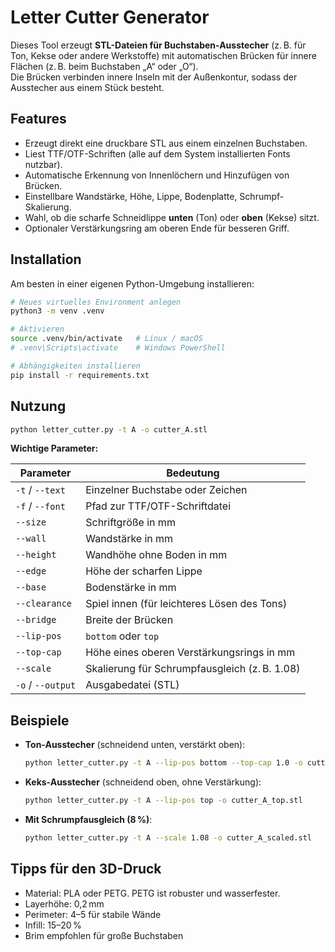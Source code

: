 # Letter Cutter Generator

Dieses Tool erzeugt **STL-Dateien für Buchstaben-Ausstecher** (z. B. für Ton, Kekse oder andere Werkstoffe) mit automatischen Brücken für innere Flächen (z. B. beim Buchstaben „A“ oder „O“).  
Die Brücken verbinden innere Inseln mit der Außenkontur, sodass der Ausstecher aus einem Stück besteht.

## Features

- Erzeugt direkt eine druckbare STL aus einem einzelnen Buchstaben.
- Liest TTF/OTF-Schriften (alle auf dem System installierten Fonts nutzbar).
- Automatische Erkennung von Innenlöchern und Hinzufügen von Brücken.
- Einstellbare Wandstärke, Höhe, Lippe, Bodenplatte, Schrumpf-Skalierung.
- Wahl, ob die scharfe Schneidlippe **unten** (Ton) oder **oben** (Kekse) sitzt.
- Optionaler Verstärkungsring am oberen Ende für besseren Griff.

## Installation

Am besten in einer eigenen Python-Umgebung installieren:

```bash
# Neues virtuelles Environment anlegen
python3 -m venv .venv

# Aktivieren
source .venv/bin/activate   # Linux / macOS
# .venv\Scripts\activate    # Windows PowerShell

# Abhängigkeiten installieren
pip install -r requirements.txt
```

## Nutzung

```bash
python letter_cutter.py -t A -o cutter_A.stl
```

**Wichtige Parameter:**

| Parameter        | Bedeutung |
|------------------|-----------|
| `-t` / `--text`  | Einzelner Buchstabe oder Zeichen |
| `-f` / `--font`  | Pfad zur TTF/OTF-Schriftdatei |
| `--size`         | Schriftgröße in mm |
| `--wall`         | Wandstärke in mm |
| `--height`       | Wandhöhe ohne Boden in mm |
| `--edge`         | Höhe der scharfen Lippe |
| `--base`         | Bodenstärke in mm |
| `--clearance`    | Spiel innen (für leichteres Lösen des Tons) |
| `--bridge`       | Breite der Brücken |
| `--lip-pos`      | `bottom` oder `top` |
| `--top-cap`      | Höhe eines oberen Verstärkungsrings in mm |
| `--scale`        | Skalierung für Schrumpfausgleich (z. B. 1.08) |
| `-o` / `--output`| Ausgabedatei (STL) |

## Beispiele

- **Ton-Ausstecher** (schneidend unten, verstärkt oben):
  ```bash
  python letter_cutter.py -t A --lip-pos bottom --top-cap 1.0 -o cutter_A.stl
  ```

- **Keks-Ausstecher** (schneidend oben, ohne Verstärkung):
  ```bash
  python letter_cutter.py -t A --lip-pos top -o cutter_A_top.stl
  ```

- **Mit Schrumpfausgleich (8 %)**:
  ```bash
  python letter_cutter.py -t A --scale 1.08 -o cutter_A_scaled.stl
  ```

## Tipps für den 3D-Druck

- Material: PLA oder PETG. PETG ist robuster und wasserfester.
- Layerhöhe: 0,2 mm
- Perimeter: 4–5 für stabile Wände
- Infill: 15–20 %
- Brim empfohlen für große Buchstaben

